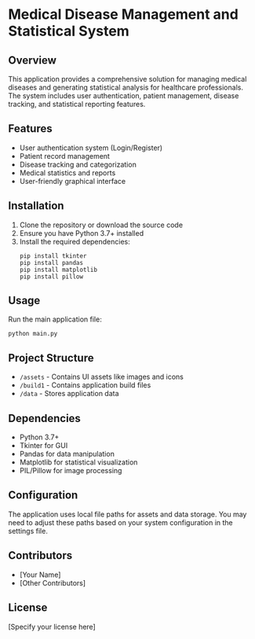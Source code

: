 # Medical Disease Management and Statistical System

## Overview
This application provides a comprehensive solution for managing medical diseases and generating statistical analysis for healthcare professionals. The system includes user authentication, patient management, disease tracking, and statistical reporting features.

## Features
- User authentication system (Login/Register)
- Patient record management
- Disease tracking and categorization
- Medical statistics and reports
- User-friendly graphical interface

## Installation
1. Clone the repository or download the source code
2. Ensure you have Python 3.7+ installed
3. Install the required dependencies:
   ```
   pip install tkinter
   pip install pandas
   pip install matplotlib
   pip install pillow
   ```

## Usage
Run the main application file:
```
python main.py
```

## Project Structure
- `/assets` - Contains UI assets like images and icons
- `/build1` - Contains application build files
- `/data` - Stores application data

## Dependencies
- Python 3.7+
- Tkinter for GUI
- Pandas for data manipulation
- Matplotlib for statistical visualization
- PIL/Pillow for image processing

## Configuration
The application uses local file paths for assets and data storage. You may need to adjust these paths based on your system configuration in the settings file.

## Contributors
- [Your Name]
- [Other Contributors]

## License
[Specify your license here]
